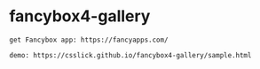 # fancybox4-gallery

```
get Fancybox app: https://fancyapps.com/  

demo: https://csslick.github.io/fancybox4-gallery/sample.html
```
